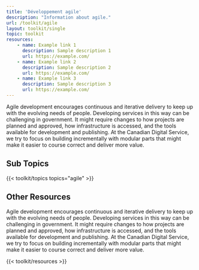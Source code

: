 ```yaml
---
title: 'Développement agile'
description: "Information about agile."
url: /toolkit/agile
layout: toolkit/single
topic: toolkit
resources:
    - name: Example link 1
      description: Sample description 1
      url: https://example.com/
    - name: Example link 2
      description: Sample description 2
      url: https://example.com/
    - name: Example link 3
      description: Sample description 3
      url: https://example.com/
--- 
```


Agile development encourages continuous and iterative delivery to keep up with the evolving needs of people. Developing services in this way can be challenging in government. It might require changes to how projects are planned and approved, how infrastructure is accessed, and the tools available for development and publishing. At the Canadian Digital Service, we try to focus on building incrementally with modular parts that might make it easier to course correct and deliver more value.

## Sub Topics
{{< toolkit/topics topics="agile" >}}

## Other Resources
Agile development encourages continuous and iterative delivery to keep up with the evolving needs of people. Developing services in this way can be challenging in government. It might require changes to how projects are planned and approved, how infrastructure is accessed, and the tools available for development and publishing. At the Canadian Digital Service, we try to focus on building incrementally with modular parts that might make it easier to course correct and deliver more value.

{{< toolkit/resources >}}